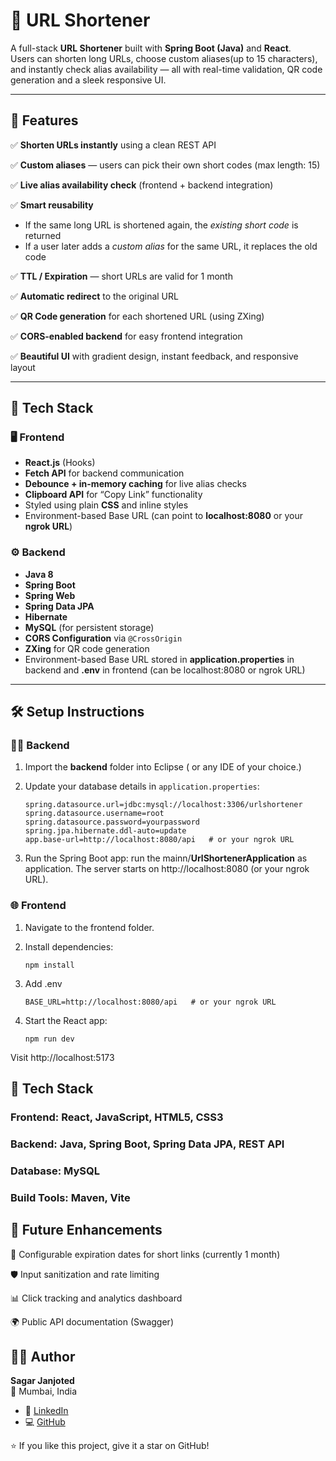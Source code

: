 # 🔗 URL Shortener

A full-stack **URL Shortener** built with **Spring Boot (Java)** and **React**.  
Users can shorten long URLs, choose custom aliases(up to 15 characters), and instantly check alias availability — all with real-time validation, QR code generation and a sleek responsive UI.

---

## 🚀 Features

✅ **Shorten URLs instantly** using a clean REST API  

✅ **Custom aliases** — users can pick their own short codes (max length: 15)

✅ **Live alias availability check** (frontend + backend integration) 

✅ **Smart reusability**
   - If the same long URL is shortened again, the *existing short code* is returned  
   - If a user later adds a *custom alias* for the same URL, it replaces the old code
     
✅ **TTL / Expiration** — short URLs are valid for 1 month

✅ **Automatic redirect** to the original URL

✅ **QR Code generation** for each shortened URL (using ZXing)

✅ **CORS-enabled backend** for easy frontend integration  

✅ **Beautiful UI** with gradient design, instant feedback, and responsive layout

---

## 🧩 Tech Stack

### 🖥️ Frontend
- **React.js** (Hooks)
- **Fetch API** for backend communication
- **Debounce + in-memory caching** for live alias checks
- **Clipboard API** for “Copy Link” functionality
- Styled using plain **CSS** and inline styles
- Environment-based Base URL (can point to **localhost:8080** or your **ngrok URL**)

### ⚙️ Backend
- **Java 8**
- **Spring Boot**
- **Spring Web**
- **Spring Data JPA**
- **Hibernate**
- **MySQL** (for persistent storage)
- **CORS Configuration** via `@CrossOrigin`
- **ZXing** for QR code generation
- Environment-based Base URL stored in **application.properties** in backend and **.env** in frontend (can be localhost:8080 or ngrok URL)

---

## 🛠️ Setup Instructions

### 🧑‍💻 Backend

1. Import the **backend** folder into Eclipse ( or any IDE of your choice.)
2. Update your database details in `application.properties`:

   ```properties
   spring.datasource.url=jdbc:mysql://localhost:3306/urlshortener
   spring.datasource.username=root
   spring.datasource.password=yourpassword
   spring.jpa.hibernate.ddl-auto=update
   app.base-url=http://localhost:8080/api   # or your ngrok URL

3. Run the Spring Boot app:
   run the mainn/**UrlShortenerApplication** as application.
The server starts on http://localhost:8080 (or your ngrok URL).

### 🌐 Frontend

1. Navigate to the frontend folder.
2. Install dependencies:

   ```properties
   npm install

3. Add .env 
   ```doesanythingworkhere?
   BASE_URL=http://localhost:8080/api   # or your ngrok URL

4. Start the React app:
   ```properties
   npm run dev
Visit http://localhost:5173


## 🚀 Tech Stack
### Frontend: React, JavaScript, HTML5, CSS3
### Backend: Java, Spring Boot, Spring Data JPA, REST API
### Database: MySQL
### Build Tools: Maven, Vite

## 🧩 Future Enhancements

📅 Configurable expiration dates for short links (currently 1 month)

🛡️ Input sanitization and rate limiting

📊 Click tracking and analytics dashboard

🌍 Public API documentation (Swagger)

## 👨‍💻 Author

**Sagar Janjoted**  
📍 Mumbai, India  

- 🔗 [LinkedIn](https://www.linkedin.com/in/sagar-janjoted-100912svj)  
- 💻 [GitHub](https://github.com/STRO09)


⭐ If you like this project, give it a star on GitHub!


